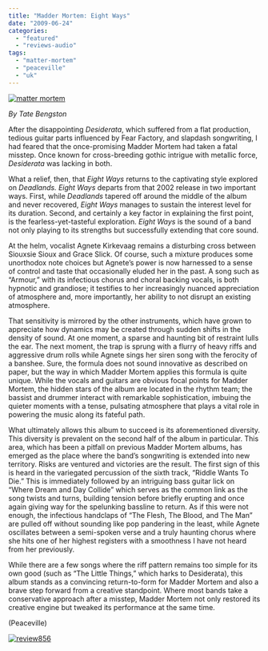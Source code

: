 ```yaml
---
title: "Madder Mortem: Eight Ways"
date: "2009-06-24"
categories: 
  - "featured"
  - "reviews-audio"
tags: 
  - "matter-mortem"
  - "peaceville"
  - "uk"
---
```


[![matter mortem](http://www.hellbound.ca/wp-content/uploads/2009/06/matter-mortem-300x270.jpg "matter mortem")](http://www.hellbound.ca/wp-content/uploads/2009/06/matter-mortem.jpg)

_By Tate Bengston_

After the disappointing _Desiderata_, which suffered from a flat production, tedious guitar parts influenced by Fear Factory, and slapdash songwriting, I had feared that the once-promising Madder Mortem had taken a fatal misstep. Once known for cross-breeding gothic intrigue with metallic force, _Desiderata_ was lacking in both.

What a relief, then, that _Eight Ways_ returns to the captivating style explored on _Deadlands. Eight Ways_ departs from that 2002 release in two important ways. First, while _Deadlands_ tapered off around the middle of the album and never recovered, _Eight Ways_ manages to sustain the interest level for its duration. Second, and certainly a key factor in explaining the first point, is the fearless-yet-tasteful exploration. _Eight Ways_ is the sound of a band not only playing to its strengths but successfully extending that core sound.

At the helm, vocalist Agnete Kirkevaag remains a disturbing cross between Siouxsie Sioux and Grace Slick. Of course, such a mixture produces some unorthodox note choices but Agnete’s power is now harnessed to a sense of control and taste that occasionally eluded her in the past. A song such as “Armour,” with its infectious chorus and choral backing vocals, is both hypnotic and grandiose; it testifies to her increasingly nuanced appreciation of atmosphere and, more importantly, her ability to not disrupt an existing atmosphere.

That sensitivity is mirrored by the other instruments, which have grown to appreciate how dynamics may be created through sudden shifts in the density of sound. At one moment, a sparse and haunting bit of restraint lulls the ear. The next moment, the trap is sprung with a flurry of heavy riffs and aggressive drum rolls while Agnete sings her siren song with the ferocity of a banshee. Sure, the formula does not sound innovative as described on paper, but the way in which Madder Mortem applies this formula is quite unique. While the vocals and guitars are obvious focal points for Madder Mortem, the hidden stars of the album are located in the rhythm team; the bassist and drummer interact with remarkable sophistication, imbuing the quieter moments with a tense, pulsating atmosphere that plays a vital role in powering the music along its fateful path.

What ultimately allows this album to succeed is its aforementioned diversity. This diversity is prevalent on the second half of the album in particular. This area, which has been a pitfall on previous Madder Mortem albums, has emerged as the place where the band’s songwriting is extended into new territory. Risks are ventured and victories are the result. The first sign of this is heard in the variegated percussion of the sixth track, “Riddle Wants To Die.” This is immediately followed by an intriguing bass guitar lick on “Where Dream and Day Collide” which serves as the common link as the song twists and turns, building tension before briefly erupting and once again giving way for the spelunking bassline to return. As if this were not enough, the infectious handclaps of “The Flesh, The Blood, and The Man” are pulled off without sounding like pop pandering in the least, while Agnete oscillates between a semi-spoken verse and a truly haunting chorus where she hits one of her highest registers with a smoothness I have not heard from her previously.

While there are a few songs where the riff pattern remains too simple for its own good (such as “The Little Things,” which harks to Desiderata), this album stands as a convincing return-to-form for Madder Mortem and also a brave step forward from a creative standpoint. Where most bands take a conservative approach after a misstep, Madder Mortem not only restored its creative engine but tweaked its performance at the same time.

(Peaceville)

[![review856](http://www.hellbound.ca/wp-content/uploads/2009/06/review856.png "review856")](http://www.hellbound.ca/wp-content/uploads/2009/06/review856.png)
